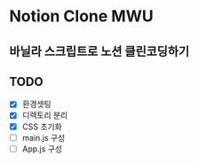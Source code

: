# Notion Clone MWU

## 바닐라 스크립트로 노션 클린코딩하기

## TODO
- [x] 환경셋팅
- [x] 디렉토리 분리
- [x] CSS 초기화
- [ ] main.js 구성
- [ ] App.js 구성